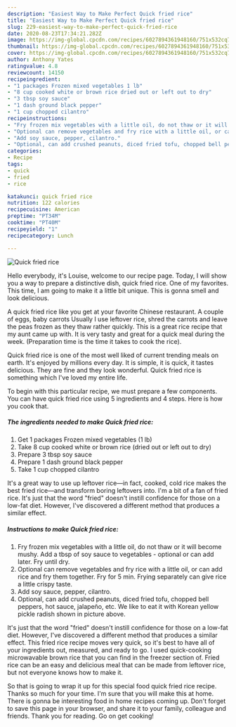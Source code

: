 ```yaml
---
description: "Easiest Way to Make Perfect Quick fried rice"
title: "Easiest Way to Make Perfect Quick fried rice"
slug: 229-easiest-way-to-make-perfect-quick-fried-rice
date: 2020-08-23T17:34:21.282Z
image: https://img-global.cpcdn.com/recipes/6027894361948160/751x532cq70/quick-fried-rice-recipe-main-photo.jpg
thumbnail: https://img-global.cpcdn.com/recipes/6027894361948160/751x532cq70/quick-fried-rice-recipe-main-photo.jpg
cover: https://img-global.cpcdn.com/recipes/6027894361948160/751x532cq70/quick-fried-rice-recipe-main-photo.jpg
author: Anthony Yates
ratingvalue: 4.8
reviewcount: 14150
recipeingredient:
- "1 packages Frozen mixed vegetables 1 lb"
- "8 cup cooked white or brown rice dried out or left out to dry"
- "3 tbsp soy sauce"
- "1 dash ground black pepper"
- "1 cup chopped cilantro"
recipeinstructions:
- "Fry frozen mix vegetables with a little oil, do not thaw or it will become mushy. Add a tbsp of soy sauce to vegetables - optional or can add later.  Fry until dry."
- "Optional can remove vegetables and fry rice with a little oil, or can add rice and fry them together. Fry for 5 min. Frying separately can give rice a little crispy taste."
- "Add soy sauce, pepper, cilantro."
- "Optional, can add crushed peanuts, diced fried tofu, chopped bell peppers, hot sauce, jalapeño, etc. We like to eat it with Korean yellow pickle radish shown in picture above."
categories:
- Recipe
tags:
- quick
- fried
- rice

katakunci: quick fried rice 
nutrition: 122 calories
recipecuisine: American
preptime: "PT34M"
cooktime: "PT40M"
recipeyield: "1"
recipecategory: Lunch

---
```



![Quick fried rice](https://img-global.cpcdn.com/recipes/6027894361948160/751x532cq70/quick-fried-rice-recipe-main-photo.jpg)

Hello everybody, it's Louise, welcome to our recipe page. Today, I will show you a way to prepare a distinctive dish, quick fried rice. One of my favorites. This time, I am going to make it a little bit unique. This is gonna smell and look delicious.

A quick fried rice like you get at your favorite Chinese restaurant. A couple of eggs, baby carrots Usually I use leftover rice, shred the carrots and leave the peas frozen as they thaw rather quickly. This is a great rice recipe that my aunt came up with. It is very tasty and great for a quick meal during the week. (Preparation time is the time it takes to cook the rice).

Quick fried rice is one of the most well liked of current trending meals on earth. It's enjoyed by millions every day. It is simple, it is quick, it tastes delicious. They are fine and they look wonderful. Quick fried rice is something which I've loved my entire life.


To begin with this particular recipe, we must prepare a few components. You can have quick fried rice using 5 ingredients and 4 steps. Here is how you cook that.

<!--inarticleads1-->

##### The ingredients needed to make Quick fried rice:

1. Get 1 packages Frozen mixed vegetables (1 lb)
1. Take 8 cup cooked white or brown rice (dried out or left out to dry)
1. Prepare 3 tbsp soy sauce
1. Prepare 1 dash ground black pepper
1. Take 1 cup chopped cilantro


It&#39;s a great way to use up leftover rice—in fact, cooked, cold rice makes the best fried rice—and transform boring leftovers into. I&#39;m a bit of a fan of fried rice. It&#39;s just that the word &#34;fried&#34; doesn&#39;t instill confidence for those on a low-fat diet. However, I&#39;ve discovered a different method that produces a similar effect. 

<!--inarticleads2-->

##### Instructions to make Quick fried rice:

1. Fry frozen mix vegetables with a little oil, do not thaw or it will become mushy. Add a tbsp of soy sauce to vegetables - optional or can add later.  Fry until dry.
1. Optional can remove vegetables and fry rice with a little oil, or can add rice and fry them together. Fry for 5 min. Frying separately can give rice a little crispy taste.
1. Add soy sauce, pepper, cilantro.
1. Optional, can add crushed peanuts, diced fried tofu, chopped bell peppers, hot sauce, jalapeño, etc. We like to eat it with Korean yellow pickle radish shown in picture above.


It&#39;s just that the word &#34;fried&#34; doesn&#39;t instill confidence for those on a low-fat diet. However, I&#39;ve discovered a different method that produces a similar effect. This fried rice recipe moves very quick, so it&#39;s best to have all of your ingredients out, measured, and ready to go. I used quick-cooking microwavable brown rice that you can find in the freezer section of. Fried rice can be an easy and delicious meal that can be made from leftover rice, but not everyone knows how to make it. 

So that is going to wrap it up for this special food quick fried rice recipe. Thanks so much for your time. I'm sure that you will make this at home. There is gonna be interesting food in home recipes coming up. Don't forget to save this page in your browser, and share it to your family, colleague and friends. Thank you for reading. Go on get cooking!
